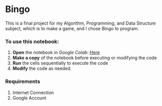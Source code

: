 # Bingo 
This is a final project for my Algorithm, Programming, and Data Structure subject, which is to make a game, and I chose Bingo to program. 

### To use this notebook:
1. **Open** the notebook in *Google Colab*: [Here](https://colab.research.google.com/drive/1zAQ7r5-R6CjCt0PA9YWmT9SqrtKjU4jc?usp=sharing)
2. **Make a copy** of the notebook before executing or modifying the code
3. **Run** the cells sequentially to execute the code
4. **Modify** the code as needed.

### Requirements
1. Internet Connection
2. Google Account
